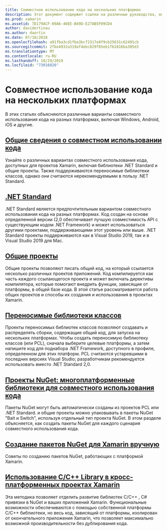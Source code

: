 ```yaml
---
title: Совместное использование кода на нескольких платформах
description: Этот документ содержит ссылки на различные руководства, описывающие методы совместного использования кода, включая переносимые библиотеки классов, общие проекты, .NET Standard и NuGet.
ms.prod: xamarin
ms.assetid: 7D179ACF-09A6-46EE-B49D-E27AB5F09CD4
author: davidortinau
ms.author: daortin
ms.date: 07/18/2018
ms.openlocfilehash: a91fba3cd1fba3bcf2317e8f9cb25631c62491cb
ms.sourcegitcommit: 2fbe4932a319af4ebc829f65eb1fb1816ba305d3
ms.translationtype: MT
ms.contentlocale: ru-RU
ms.lasthandoff: 10/29/2019
ms.locfileid: "73016826"
---
```

# <a name="sharing-code-on-multiple-platforms"></a>Совместное использование кода на нескольких платформах

В этих статьях объясняются различные варианты совместного использования кода на разных платформах, включая Windows, Android, iOS и другие.

## <a name="code-sharing-overviewcode-sharingmd"></a>[Общие сведения о совместном использовании кода](code-sharing.md)

Узнайте о различных вариантах совместного использования кода, доступных для проектов Xamarin, включая библиотеки .NET Standard и общие проекты. Также поддерживаются переносимые библиотеки классов, однако они считаются нерекомендуемыми в пользу .NET Standard.

## <a name="net-standardcross-platformapp-fundamentalsnet-standardmd"></a>[.NET Standard](~/cross-platform/app-fundamentals/net-standard.md)

.NET Standard является предпочтительным вариантом совместного использования кода на разных платформах. Код создан на основе определенной версии (2,0 обеспечивает лучшую совместимость API с существующим кодом .NET Framework) и может использоваться другими проектами, поддерживающими этот уровень или выше. .NET Standard проекты поддерживаются как в Visual Studio 2019, так и в Visual Studio 2019 для Mac.

## <a name="shared-projectscross-platformapp-fundamentalsshared-projectsmd"></a>[Общие проекты](~/cross-platform/app-fundamentals/shared-projects.md)

Общие проекты позволяют писать общий код, на который ссылается несколько различных проектов приложений. Код компилируется как часть каждого ссылающегося проекта и может включать директивы компилятора, которые помогают внедрить функции, зависящие от платформы, в общей базе кода. В этой статье рассматривается работа общих проектов и способы их создания и использования в проектах Xamarin.

## <a name="portable-class-librariescross-platformapp-fundamentalspclmd"></a>[Переносимые библиотеки классов](~/cross-platform/app-fundamentals/pcl.md)

Проекты переносимых библиотек классов позволяют создавать и распределять сборки, содержащие общий код, для запуска на нескольких платформах. Чтобы создать переносимую библиотеку классов (или PCL), сначала выберите целевые платформы, а затем напишите код для поднабора .NET Framework, доступного в профиле, определенном для этих платформ. PCL считаются устаревшими в последних версиях Visual Studio; разработчикам рекомендуется использовать вместо .NET Standard 2,0.

## <a name="nuget-projects-multiplatform-libraries-for-code-sharingcross-platformapp-fundamentalsnuget-multiplatform-librariesindexmd"></a>[Проекты NuGet: многоплатформенные библиотеки для совместного использования кода](~/cross-platform/app-fundamentals/nuget-multiplatform-libraries/index.md)

Пакеты NuGet могут быть автоматически созданы из проектов PCL или .NET Standard. и общие проекты можно упаковывать в пакеты NuGet "Bait и Switch", используя отдельный тип проекта NuGet. В этом разделе объясняется, как создать пакеты NuGet для каждого сценария совместного использования кода.

## <a name="manually-creating-nuget-packages-for-xamarincross-platformapp-fundamentalsnuget-manualmd"></a>[Создание пакетов NuGet для Xamarin вручную](~/cross-platform/app-fundamentals/nuget-manual.md)

Советы по созданию пакетов NuGet, работающих с платформой Xamarin.

## <a name="use-cc-libraries-in-cross-platform-xamarin-projectscross-platformcppindexmd"></a>[Использование C/C++ Library в кросс-платформенных проектах Xamarin](~/cross-platform/cpp/index.md)

Эта методика позволяет отделить развитие библиотек C/C++ , C# привязки в NuGet и ваших приложений Xamarin. Функциональные возможности обеспечиваются с помощью собственной платформы C/C++ библиотеки, но весь код, зависящий от платформы, изолирован от окончательного приложения Xamarin, что позволяет максимально возможной производительности без дублирования кода. 
